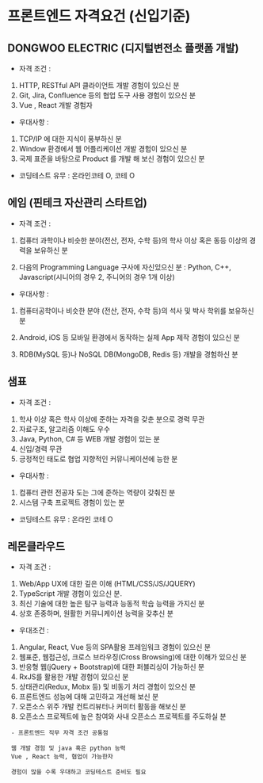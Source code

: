 #  프론트엔드 자격요건 (신입기준)

## **DONGWOO ELECTRIC (디지털변전소 플랫폼 개발)**
- 자격 조건 : 
1. HTTP, RESTful API 클라이언트 개발 경험이 있으신 분
2. Git, Jira, Confluence 등의 협업 도구 사용 경험이 있으신 분
3. Vue , React 개발 경험자
- 우대사항 : 

1. TCP/IP 에 대한 지식이 풍부하신 분
2. Window 환경에서 웹 어플리케이션 개발 경험이 있으신 분
3. 국제 표준을 바탕으로 Product 를 개발 해 보신 경험이 있으신 분

- 코딩테스트 유무 : 온라인코테 O, 코테 O

## **에임 (핀테크 자산관리 스타트업)**
- 자격 조건 : 
1. 컴퓨터 과학이나 비슷한 분야(전산, 전자, 수학 등)의 학사 이상 혹은 동등 이상의 경력을 보유하신 분

2. 다음의 Programming Language 구사에 자신있으신 분 : Python, C++, Javascript(시니어의 경우 2, 주니어의 경우 1개 이상)

- 우대사항 : 
1. 컴퓨터공학이나 비슷한 분야 (전산, 전자, 수학 등)의 석사 및 박사 학위를 보유하신 분

2. Android, iOS 등 모바일 환경에서 동작하는 실제 App 제작 경험이 있으신 분

3. RDB(MySQL 등)나 NoSQL DB(MongoDB, Redis 등) 개발을 경험하신 분

## **샘표**
- 자격 조건 :
1. 학사 이상 혹은 학사 이상에 준하는 자격을 갖춘 분으로 경력 무관
2. 자료구조, 알고리즘 이해도 우수
3. Java, Python, C# 등 WEB 개발 경험이 있는 분
4. 신입/경력 무관
5. 긍정적인 태도로 협업 지향적인 커뮤니케이션에 능한 분

- 우대사항 : 
1. 컴퓨터 관련 전공자 도는 그에 준하는 역량이 갖춰진 분
2. 시스템 구축 프로젝트 경험이 있는 분

- 코딩테스트 유무 : 온라인 코테 O

## **레몬클라우드**
- 자격 조건 : 
1. Web/App UX에 대한 깊은 이해 (HTML/CSS/JS/JQUERY)
2. TypeScript 개발 경험이 있으신 분.
3. 최신 기술에 대한 높은 탐구 능력과 능동적 학습 능력을 가지신 분
4. 상호 존중하며, 원활한 커뮤니케이션 능력을 갖추신 분
- 우대조건 : 
1. Angular, React, Vue 등의 SPA활용 프레임워크 경험이 있으신 분
2. 웹표준, 웹접근성, 크로스 브라우징(Cross Browsing)에 대한 이해가 있으신 분
3. 반응형 웹(jQuery + Bootstrap)에 대한 퍼블리싱이 가능하신 분
4. RxJS를 활용한 개발 경험이 있으신 분
5. 상태관리(Redux, Mobx 등) 및 비동기 처리 경험이 있으신 분
6. 프론트엔드 성능에 대해 고민하고 개선해 보신 분
7. 오픈소스 위주 개발 컨트리뷰터나 커미터 활동을 해보신 분
8. 오픈소스 프로젝트에 높은 참여와 사내 오픈소스 프로젝트를 주도하실 분


```
 - 프론트엔드 직무 자격 조건 공통점

 웹 개발 경험 및 java 혹은 python 능력
 Vue , React 능력, 협업이 가능한자

 경험이 많을 수록 우대하고 코딩테스트 준비도 필요
```
